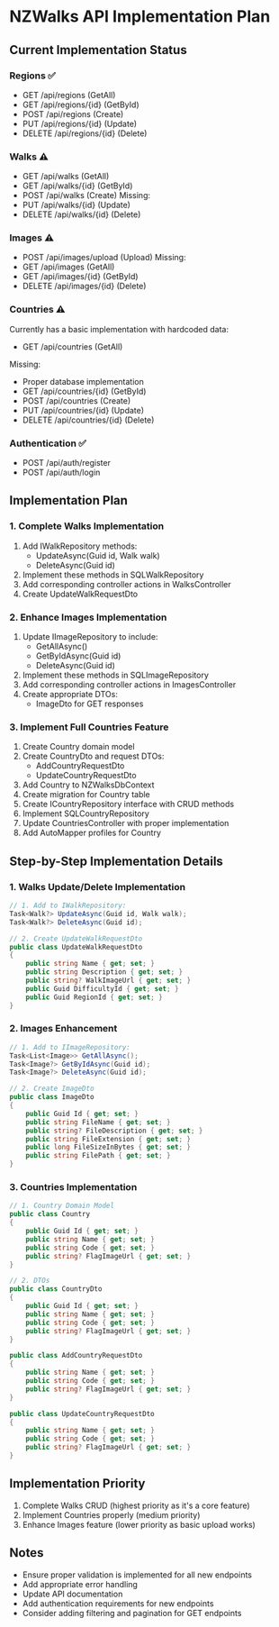 # NZWalks API Implementation Plan

## Current Implementation Status

### Regions ✅
- GET /api/regions (GetAll)
- GET /api/regions/{id} (GetById)
- POST /api/regions (Create)
- PUT /api/regions/{id} (Update)
- DELETE /api/regions/{id} (Delete)

### Walks ⚠️
- GET /api/walks (GetAll)
- GET /api/walks/{id} (GetById)
- POST /api/walks (Create)
Missing:
- PUT /api/walks/{id} (Update)
- DELETE /api/walks/{id} (Delete)

### Images ⚠️
- POST /api/images/upload (Upload)
Missing:
- GET /api/images (GetAll)
- GET /api/images/{id} (GetById)
- DELETE /api/images/{id} (Delete)

### Countries ⚠️
Currently has a basic implementation with hardcoded data:
- GET /api/countries (GetAll)

Missing:
- Proper database implementation
- GET /api/countries/{id} (GetById)
- POST /api/countries (Create)
- PUT /api/countries/{id} (Update)
- DELETE /api/countries/{id} (Delete)

### Authentication ✅
- POST /api/auth/register
- POST /api/auth/login

## Implementation Plan

### 1. Complete Walks Implementation
1. Add IWalkRepository methods:
   - UpdateAsync(Guid id, Walk walk)
   - DeleteAsync(Guid id)
2. Implement these methods in SQLWalkRepository
3. Add corresponding controller actions in WalksController
4. Create UpdateWalkRequestDto

### 2. Enhance Images Implementation
1. Update IImageRepository to include:
   - GetAllAsync()
   - GetByIdAsync(Guid id)
   - DeleteAsync(Guid id)
2. Implement these methods in SQLImageRepository
3. Add corresponding controller actions in ImagesController
4. Create appropriate DTOs:
   - ImageDto for GET responses

### 3. Implement Full Countries Feature
1. Create Country domain model
2. Create CountryDto and request DTOs:
   - AddCountryRequestDto
   - UpdateCountryRequestDto
3. Add Country to NZWalksDbContext
4. Create migration for Country table
5. Create ICountryRepository interface with CRUD methods
6. Implement SQLCountryRepository
7. Update CountriesController with proper implementation
8. Add AutoMapper profiles for Country

## Step-by-Step Implementation Details

### 1. Walks Update/Delete Implementation
```csharp
// 1. Add to IWalkRepository:
Task<Walk?> UpdateAsync(Guid id, Walk walk);
Task<Walk?> DeleteAsync(Guid id);

// 2. Create UpdateWalkRequestDto
public class UpdateWalkRequestDto
{
    public string Name { get; set; }
    public string Description { get; set; }
    public string? WalkImageUrl { get; set; }
    public Guid DifficultyId { get; set; }
    public Guid RegionId { get; set; }
}
```

### 2. Images Enhancement
```csharp
// 1. Add to IImageRepository:
Task<List<Image>> GetAllAsync();
Task<Image?> GetByIdAsync(Guid id);
Task<Image?> DeleteAsync(Guid id);

// 2. Create ImageDto
public class ImageDto
{
    public Guid Id { get; set; }
    public string FileName { get; set; }
    public string? FileDescription { get; set; }
    public string FileExtension { get; set; }
    public long FileSizeInBytes { get; set; }
    public string FilePath { get; set; }
}
```

### 3. Countries Implementation
```csharp
// 1. Country Domain Model
public class Country
{
    public Guid Id { get; set; }
    public string Name { get; set; }
    public string Code { get; set; }
    public string? FlagImageUrl { get; set; }
}

// 2. DTOs
public class CountryDto
{
    public Guid Id { get; set; }
    public string Name { get; set; }
    public string Code { get; set; }
    public string? FlagImageUrl { get; set; }
}

public class AddCountryRequestDto
{
    public string Name { get; set; }
    public string Code { get; set; }
    public string? FlagImageUrl { get; set; }
}

public class UpdateCountryRequestDto
{
    public string Name { get; set; }
    public string Code { get; set; }
    public string? FlagImageUrl { get; set; }
}
```

## Implementation Priority
1. Complete Walks CRUD (highest priority as it's a core feature)
2. Implement Countries properly (medium priority)
3. Enhance Images feature (lower priority as basic upload works)

## Notes
- Ensure proper validation is implemented for all new endpoints
- Add appropriate error handling
- Update API documentation
- Add authentication requirements for new endpoints
- Consider adding filtering and pagination for GET endpoints
